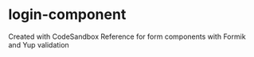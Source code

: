 # login-component
Created with CodeSandbox
Reference for form components with Formik and Yup validation
